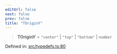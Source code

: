 ```yaml
---
editUrl: false
next: false
prev: false
title: "TOriginY"
---
```


> **TOriginY** = `"center"` \| `"top"` \| `"bottom"` \| `number`

Defined in: [src/typedefs.ts:80](https://github.com/fabricjs/fabric.js/blob/b4f67b1cfd353d0e2763b168e07bce6b67895452/src/typedefs.ts#L80)
